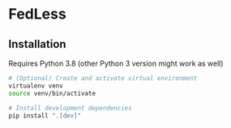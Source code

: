 # FedLess

## Installation
Requires Python 3.8 (other Python 3 version might work as well)
```bash
# (Optional) Create and activate virtual environment
virtualenv venv
source venv/bin/activate

# Install development dependencies
pip install ".[dev]"
```
